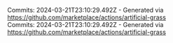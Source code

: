Commits: 2024-03-21T23:10:29.492Z - Generated via https://github.com/marketplace/actions/artificial-grass
<br>
Commits: 2024-03-21T23:10:29.492Z - Generated via https://github.com/marketplace/actions/artificial-grass
<br>
